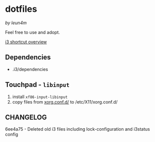 # dotfiles

_by leun4m_

Feel free to use and adopt.

[i3 shortcut overview](.i3/shortcuts.csv)

## Dependencies

- .i3/dependencies

## Touchpad - `libinput`

1. install `xf86-input-libinput`
2. copy files from [xorg.conf.d/](xorg.conf.d/) to /etc/X11/xorg.conf.d/

## CHANGELOG

6ee4a75 - Deleted old i3 files including lock-configuration and i3status config

